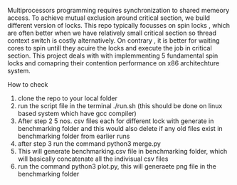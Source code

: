 Multiprocessors programming requires synchronization to shared memeory access. 
To achieve mutual exclusion around critical section, we build different version of locks.
This repo typically focusses on spin locks , which are often better when we have relatively small critical section so thread context switch is costly alternatively.
On contrary , it is better for waiting cores to spin untill they acuire the locks and execute the job in critical section. 
This project deals with with implemmenting 5 fundamental spin locks and comapring their contention performance on x86 architechture system.

How to check
1. clone the repo to your local folder
2. run the script file in the terminal ./run.sh (this should be done on linux based system which have gcc compiler)
3. After step 2 5 nos. csv files each for different lock with generate in benchmarking folder and this would also delete if any old files exist in benchmarking folder from earlier runs
4. after step 3 run the command python3 merge.py 
5. This will generate benchmarking.csv file in benchmarking folder, which will basically concatenate all the indivisual csv files 
6. run the command python3 plot.py, this will generaete png file in the benchmarking folder


   
